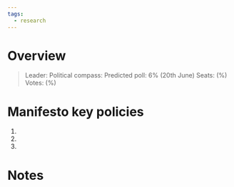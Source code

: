 ```yaml
---
tags:
  - research
---
```

# Overview

> Leader: 
> Political compass: 
> Predicted poll: 6% (20th June)
> Seats:  (%)
> Votes: (%)

# Manifesto key policies

1. 
2. 
3. 

# Notes


